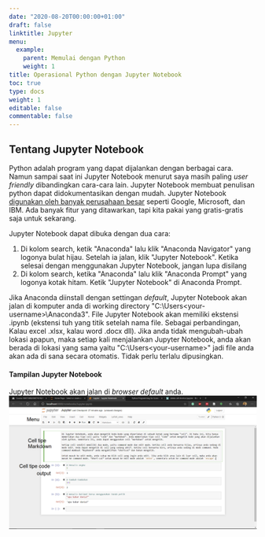 ```yaml
---
date: "2020-08-20T00:00:00+01:00"
draft: false
linktitle: Jupyter
menu:
  example:
    parent: Memulai dengan Python 
    weight: 1
title: Operasional Python dengan Jupyter Notebook
toc: true
type: docs
weight: 1
editable: false
commentable: false
---
```


## Tentang Jupyter Notebook
Python adalah program yang dapat dijalankan dengan berbagai cara. Namun sampai saat ini Jupyter Notebook menurut saya masih paling *user friendly* dibandingkan cara-cara lain. Jupyter Notebook membuat penulisan python dapat didokumentasikan dengan mudah. Jupyter Notebook [digunakan oleh banyak perusahaan besar](https://jupyter.org/) seperti Google, Microsoft, dan IBM. Ada banyak fitur yang ditawarkan, tapi kita pakai yang gratis-gratis saja untuk sekarang.

Jupyter Notebook dapat dibuka dengan dua cara:
1. Di kolom search, ketik "Anaconda" lalu klik "Anaconda Navigator" yang logonya bulat hijau. Setelah ia jalan, klik "Jupyter Notebook". Ketika selesai dengan menggunakan Jupyter Notebook, jangan lupa disilang 
2. Di kolom search, ketika "Anaconda" lalu klik "Anaconda Prompt" yang logonya kotak hitam. Ketik "Jupyter Notebook" di Anaconda Prompt.

Jika Anaconda diinstall dengan settingan *default*, Jupyter Notebook akan jalan di komputer anda di working directory "C:\Users\<your-username>\Anaconda3". File Jupyter Notebook akan memiliki ekstensi .ipynb (ekstensi tuh yang titik setelah nama file. Sebagai perbandingan, Kalau excel .xlsx, kalau word .docx dll). Jika anda tidak mengubah-ubah lokasi apapun, maka setiap kali menjalankan Jupyter Notebook, anda akan berada di lokasi yang sama yaitu "C:\Users\<your-username>" jadi file anda akan ada di sana secara otomatis. Tidak perlu terlalu dipusingkan.

#### Tampilan Jupyter Notebook
Jupyter Notebook akan jalan di *browser default* anda. 
![tampilan Jupyter Notebook](jupyter.png)